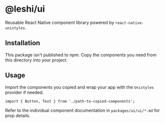 # @leshi/ui

Reusable React Native component library powered by `react-native-unistyles`.

## Installation

This package isn't published to npm. Copy the components you need from this directory into your project.

## Usage

Import the components you copied and wrap your app with the `Unistyles` provider if needed.

```tsx
import { Button, Text } from './path-to-copied-components';
```

Refer to the individual component documentation in `packages/ui/ui/*.md` for prop details.
